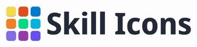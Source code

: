 <svg xmlns="http://www.w3.org/2000/svg" width="2096" height="463" fill="none" viewBox="0 0 2096 463"><g filter="url(#filter0_i_105_490)"><rect width="112" height="112" y="48" fill="#F0DB4F" rx="30"/></g><g filter="url(#filter1_i_105_490)"><rect width="112" height="111" y="186" fill="#F38020" rx="30"/></g><g filter="url(#filter2_i_105_490)"><rect width="112" height="112" y="323" fill="#806EE3" rx="30"/></g><g filter="url(#filter3_i_105_490)"><rect width="111" height="112" x="138" y="48" fill="#E14E1D" rx="30"/></g><g filter="url(#filter4_i_105_490)"><rect width="111" height="111" x="138" y="186" fill="#00DC82" rx="30"/></g><g filter="url(#filter5_i_105_490)"><rect width="111" height="112" x="138" y="323" fill="#953CAD" rx="30"/></g><g filter="url(#filter6_i_105_490)"><rect width="112" height="112" x="275" y="48" fill="#007ACC" rx="30"/></g><g filter="url(#filter7_i_105_490)"><rect width="112" height="111" x="275" y="186" fill="#00B4E0" rx="30"/></g><g filter="url(#filter8_i_105_490)"><rect width="112" height="112" x="275" y="323" fill="#654FF0" rx="30"/></g><path fill="#242938" d="M619.3 295.68C619.3 309.96 616.127 322.427 609.78 333.08C603.433 343.733 593.8 352.007 580.88 357.9C568.187 363.567 552.093 366.4 532.6 366.4C523.533 366.4 515.147 365.833 507.44 364.7C499.733 363.567 492.48 361.98 485.68 359.94C478.88 357.673 472.08 354.953 465.28 351.78V303.84C476.84 308.827 488.627 313.473 500.64 317.78C512.88 321.86 524.44 323.9 535.32 323.9C542.347 323.9 548.013 322.767 552.32 320.5C556.627 318.233 559.8 315.173 561.84 311.32C563.88 307.467 564.9 303.047 564.9 298.06C564.9 291.94 563.2 286.727 559.8 282.42C556.627 278.113 551.867 274.147 545.52 270.52C539.173 266.667 531.353 262.813 522.06 258.96C515.26 256.013 508.573 252.613 502 248.76C495.427 244.907 489.533 240.26 484.32 234.82C479.107 229.153 474.913 222.353 471.74 214.42C468.793 206.487 467.32 196.967 467.32 185.86C467.32 171.353 470.72 159 477.52 148.8C484.32 138.373 493.84 130.44 506.08 125C518.32 119.56 532.6 116.84 548.92 116.84C562.293 116.84 574.647 118.313 585.98 121.26C597.54 124.207 608.533 128.4 618.96 133.84L601.62 173.96C591.647 169.427 582.127 165.913 573.06 163.42C564.22 160.927 555.607 159.68 547.22 159.68C541.553 159.68 536.793 160.7 532.94 162.74C529.087 164.78 526.14 167.613 524.1 171.24C522.287 174.867 521.38 179.173 521.38 184.16C521.38 189.827 522.853 194.7 525.8 198.78C528.973 202.633 533.847 206.487 540.42 210.34C546.993 213.967 555.38 218.387 565.58 223.6C576.913 229.267 586.547 235.273 594.48 241.62C602.64 247.74 608.76 255.107 612.84 263.72C617.147 272.333 619.3 282.987 619.3 295.68ZM708.481 220.2C708.481 227.227 708.141 234.253 707.461 241.28C707.008 248.08 706.328 254.993 705.421 262.02H706.441C707.574 258.847 709.161 255.673 711.201 252.5C713.468 249.327 715.848 246.153 718.341 242.98C721.061 239.807 723.668 236.747 726.161 233.8L770.701 177.36H831.561L765.941 257.94L835.301 363H773.081L728.541 287.86L708.481 305.2V363H654.081V104.6H708.481V220.2ZM912.68 177.36V363H858.28V177.36H912.68ZM885.82 104.6C893.753 104.6 900.553 106.413 906.22 110.04C911.887 113.44 914.72 119.9 914.72 129.42C914.72 138.713 911.887 145.173 906.22 148.8C900.553 152.427 893.753 154.24 885.82 154.24C877.66 154.24 870.747 152.427 865.08 148.8C859.413 145.173 856.58 138.713 856.58 129.42C856.58 119.9 859.413 113.44 865.08 110.04C870.747 106.413 877.66 104.6 885.82 104.6ZM1013.29 363H958.886V104.6H1013.29V363ZM1113.89 363H1059.49V104.6H1113.89V363ZM1341.7 363H1230.52V333.76L1258.74 320.16V163.08L1230.52 149.48V120.24H1341.7V149.48L1313.82 163.08V320.16L1341.7 333.76V363ZM1451.07 366.4C1433.39 366.4 1418.21 363.113 1405.51 356.54C1392.82 349.74 1383.07 339.313 1376.27 325.26C1369.47 311.207 1366.07 293.187 1366.07 271.2C1366.07 248.533 1369.81 230.06 1377.29 215.78C1385 201.5 1395.54 190.96 1408.91 184.16C1422.51 177.36 1438.04 173.96 1455.49 173.96C1466.83 173.96 1477.37 175.207 1487.11 177.7C1496.86 180.193 1505.02 183.14 1511.59 186.54L1495.61 224.62C1488.81 221.673 1482.58 219.293 1476.91 217.48C1471.47 215.667 1465.47 214.76 1458.89 214.76C1450.96 214.76 1444.16 216.913 1438.49 221.22C1433.05 225.3 1428.86 231.533 1425.91 239.92C1422.97 248.08 1421.49 258.393 1421.49 270.86C1421.49 283.1 1422.97 293.3 1425.91 301.46C1429.09 309.393 1433.39 315.4 1438.83 319.48C1444.5 323.333 1451.19 325.26 1458.89 325.26C1467.51 325.26 1475.67 323.9 1483.37 321.18C1491.31 318.233 1498.79 314.267 1505.81 309.28V352.46C1498.33 357.447 1490.29 360.96 1481.67 363C1473.29 365.267 1463.09 366.4 1451.07 366.4ZM1707.13 269.84C1707.13 285.253 1705.09 298.967 1701.01 310.98C1697.16 322.993 1691.49 333.193 1684.01 341.58C1676.53 349.74 1667.35 355.973 1656.47 360.28C1645.82 364.36 1633.81 366.4 1620.43 366.4C1607.97 366.4 1596.41 364.36 1585.75 360.28C1575.1 355.973 1565.92 349.74 1558.21 341.58C1550.73 333.193 1544.84 322.993 1540.53 310.98C1536.45 298.967 1534.41 285.253 1534.41 269.84C1534.41 249.213 1537.93 231.873 1544.95 217.82C1551.98 203.54 1561.95 192.66 1574.87 185.18C1587.79 177.7 1603.32 173.96 1621.45 173.96C1638.23 173.96 1652.96 177.7 1665.65 185.18C1678.57 192.66 1688.66 203.54 1695.91 217.82C1703.39 231.873 1707.13 249.213 1707.13 269.84ZM1589.83 269.84C1589.83 282.08 1590.85 292.393 1592.89 300.78C1595.16 308.94 1598.56 315.173 1603.09 319.48C1607.85 323.56 1613.86 325.6 1621.11 325.6C1628.59 325.6 1634.49 323.56 1638.79 319.48C1643.33 315.173 1646.61 308.94 1648.65 300.78C1650.69 292.393 1651.71 282.08 1651.71 269.84C1651.71 257.6 1650.69 247.4 1648.65 239.24C1646.61 231.08 1643.21 224.96 1638.45 220.88C1633.92 216.8 1628.03 214.76 1620.77 214.76C1609.67 214.76 1601.73 219.407 1596.97 228.7C1592.21 237.767 1589.83 251.48 1589.83 269.84ZM1848.86 173.96C1867.45 173.96 1882.41 179.4 1893.74 190.28C1905.3 200.933 1911.08 218.16 1911.08 241.96V363H1856.68V254.54C1856.68 241.167 1854.64 231.193 1850.56 224.62C1846.71 217.82 1840.47 214.42 1831.86 214.42C1818.71 214.42 1809.87 219.747 1805.34 230.4C1800.81 240.827 1798.54 255.9 1798.54 275.62V363H1744.14V177.36H1785.28L1792.76 201.16H1795.14C1798.99 194.813 1803.53 189.713 1808.74 185.86C1814.18 181.78 1820.3 178.833 1827.1 177.02C1833.9 174.98 1841.15 173.96 1848.86 173.96ZM2082.79 307.92C2082.79 320.387 2080.07 331.04 2074.63 339.88C2069.41 348.493 2061.37 355.067 2050.49 359.6C2039.61 364.133 2025.55 366.4 2008.33 366.4C1995.86 366.4 1984.98 365.493 1975.69 363.68C1966.39 362.093 1956.99 359.373 1947.47 355.52V313.7C1957.89 318.233 1968.66 321.973 1979.77 324.92C1990.87 327.867 2000.17 329.34 2007.65 329.34C2015.81 329.34 2021.59 327.867 2024.99 324.92C2028.61 321.973 2030.43 318.12 2030.43 313.36C2030.43 310.187 2029.52 307.353 2027.71 304.86C2025.89 302.367 2022.27 299.533 2016.83 296.36C2011.39 293.187 2003.34 289.107 1992.69 284.12C1982.26 279.133 1973.65 274.26 1966.85 269.5C1960.27 264.513 1955.29 258.62 1951.89 251.82C1948.71 244.793 1947.13 236.067 1947.13 225.64C1947.13 208.413 1953.59 195.493 1966.51 186.88C1979.65 178.267 1996.88 173.96 2018.19 173.96C2029.52 173.96 2040.17 175.093 2050.15 177.36C2060.12 179.627 2070.43 183.367 2081.09 188.58L2065.79 224.96C2059.89 222.24 2054.11 219.86 2048.45 217.82C2042.78 215.78 2037.34 214.193 2032.13 213.06C2027.14 211.927 2022.38 211.36 2017.85 211.36C2011.95 211.36 2007.42 212.38 2004.25 214.42C2001.3 216.46 1999.83 219.52 1999.83 223.6C1999.83 226.547 2000.73 229.267 2002.55 231.76C2004.36 234.027 2007.87 236.633 2013.09 239.58C2018.3 242.3 2025.89 245.813 2035.87 250.12C2046.07 254.427 2054.57 258.96 2061.37 263.72C2068.39 268.253 2073.72 274.033 2077.35 281.06C2080.97 287.86 2082.79 296.813 2082.79 307.92Z"/><defs><filter id="filter0_i_105_490" width="112" height="118" x="0" y="42" color-interpolation-filters="sRGB" filterUnits="userSpaceOnUse"><feFlood flood-opacity="0" result="BackgroundImageFix"/><feBlend in="SourceGraphic" in2="BackgroundImageFix" mode="normal" result="shape"/><feColorMatrix in="SourceAlpha" result="hardAlpha" type="matrix" values="0 0 0 0 0 0 0 0 0 0 0 0 0 0 0 0 0 0 127 0"/><feOffset dy="-6"/><feGaussianBlur stdDeviation="3"/><feComposite in2="hardAlpha" k2="-1" k3="1" operator="arithmetic"/><feColorMatrix type="matrix" values="0 0 0 0 0 0 0 0 0 0 0 0 0 0 0 0 0 0 0.25 0"/><feBlend in2="shape" mode="normal" result="effect1_innerShadow_105_490"/></filter><filter id="filter1_i_105_490" width="112" height="117" x="0" y="180" color-interpolation-filters="sRGB" filterUnits="userSpaceOnUse"><feFlood flood-opacity="0" result="BackgroundImageFix"/><feBlend in="SourceGraphic" in2="BackgroundImageFix" mode="normal" result="shape"/><feColorMatrix in="SourceAlpha" result="hardAlpha" type="matrix" values="0 0 0 0 0 0 0 0 0 0 0 0 0 0 0 0 0 0 127 0"/><feOffset dy="-6"/><feGaussianBlur stdDeviation="3"/><feComposite in2="hardAlpha" k2="-1" k3="1" operator="arithmetic"/><feColorMatrix type="matrix" values="0 0 0 0 0 0 0 0 0 0 0 0 0 0 0 0 0 0 0.25 0"/><feBlend in2="shape" mode="normal" result="effect1_innerShadow_105_490"/></filter><filter id="filter2_i_105_490" width="112" height="118" x="0" y="317" color-interpolation-filters="sRGB" filterUnits="userSpaceOnUse"><feFlood flood-opacity="0" result="BackgroundImageFix"/><feBlend in="SourceGraphic" in2="BackgroundImageFix" mode="normal" result="shape"/><feColorMatrix in="SourceAlpha" result="hardAlpha" type="matrix" values="0 0 0 0 0 0 0 0 0 0 0 0 0 0 0 0 0 0 127 0"/><feOffset dy="-6"/><feGaussianBlur stdDeviation="3"/><feComposite in2="hardAlpha" k2="-1" k3="1" operator="arithmetic"/><feColorMatrix type="matrix" values="0 0 0 0 0 0 0 0 0 0 0 0 0 0 0 0 0 0 0.25 0"/><feBlend in2="shape" mode="normal" result="effect1_innerShadow_105_490"/></filter><filter id="filter3_i_105_490" width="111" height="118" x="138" y="42" color-interpolation-filters="sRGB" filterUnits="userSpaceOnUse"><feFlood flood-opacity="0" result="BackgroundImageFix"/><feBlend in="SourceGraphic" in2="BackgroundImageFix" mode="normal" result="shape"/><feColorMatrix in="SourceAlpha" result="hardAlpha" type="matrix" values="0 0 0 0 0 0 0 0 0 0 0 0 0 0 0 0 0 0 127 0"/><feOffset dy="-6"/><feGaussianBlur stdDeviation="3"/><feComposite in2="hardAlpha" k2="-1" k3="1" operator="arithmetic"/><feColorMatrix type="matrix" values="0 0 0 0 0 0 0 0 0 0 0 0 0 0 0 0 0 0 0.25 0"/><feBlend in2="shape" mode="normal" result="effect1_innerShadow_105_490"/></filter><filter id="filter4_i_105_490" width="111" height="117" x="138" y="180" color-interpolation-filters="sRGB" filterUnits="userSpaceOnUse"><feFlood flood-opacity="0" result="BackgroundImageFix"/><feBlend in="SourceGraphic" in2="BackgroundImageFix" mode="normal" result="shape"/><feColorMatrix in="SourceAlpha" result="hardAlpha" type="matrix" values="0 0 0 0 0 0 0 0 0 0 0 0 0 0 0 0 0 0 127 0"/><feOffset dy="-6"/><feGaussianBlur stdDeviation="3"/><feComposite in2="hardAlpha" k2="-1" k3="1" operator="arithmetic"/><feColorMatrix type="matrix" values="0 0 0 0 0 0 0 0 0 0 0 0 0 0 0 0 0 0 0.25 0"/><feBlend in2="shape" mode="normal" result="effect1_innerShadow_105_490"/></filter><filter id="filter5_i_105_490" width="111" height="118" x="138" y="317" color-interpolation-filters="sRGB" filterUnits="userSpaceOnUse"><feFlood flood-opacity="0" result="BackgroundImageFix"/><feBlend in="SourceGraphic" in2="BackgroundImageFix" mode="normal" result="shape"/><feColorMatrix in="SourceAlpha" result="hardAlpha" type="matrix" values="0 0 0 0 0 0 0 0 0 0 0 0 0 0 0 0 0 0 127 0"/><feOffset dy="-6"/><feGaussianBlur stdDeviation="3"/><feComposite in2="hardAlpha" k2="-1" k3="1" operator="arithmetic"/><feColorMatrix type="matrix" values="0 0 0 0 0 0 0 0 0 0 0 0 0 0 0 0 0 0 0.25 0"/><feBlend in2="shape" mode="normal" result="effect1_innerShadow_105_490"/></filter><filter id="filter6_i_105_490" width="112" height="118" x="275" y="42" color-interpolation-filters="sRGB" filterUnits="userSpaceOnUse"><feFlood flood-opacity="0" result="BackgroundImageFix"/><feBlend in="SourceGraphic" in2="BackgroundImageFix" mode="normal" result="shape"/><feColorMatrix in="SourceAlpha" result="hardAlpha" type="matrix" values="0 0 0 0 0 0 0 0 0 0 0 0 0 0 0 0 0 0 127 0"/><feOffset dy="-6"/><feGaussianBlur stdDeviation="3"/><feComposite in2="hardAlpha" k2="-1" k3="1" operator="arithmetic"/><feColorMatrix type="matrix" values="0 0 0 0 0 0 0 0 0 0 0 0 0 0 0 0 0 0 0.25 0"/><feBlend in2="shape" mode="normal" result="effect1_innerShadow_105_490"/></filter><filter id="filter7_i_105_490" width="112" height="117" x="275" y="180" color-interpolation-filters="sRGB" filterUnits="userSpaceOnUse"><feFlood flood-opacity="0" result="BackgroundImageFix"/><feBlend in="SourceGraphic" in2="BackgroundImageFix" mode="normal" result="shape"/><feColorMatrix in="SourceAlpha" result="hardAlpha" type="matrix" values="0 0 0 0 0 0 0 0 0 0 0 0 0 0 0 0 0 0 127 0"/><feOffset dy="-6"/><feGaussianBlur stdDeviation="3"/><feComposite in2="hardAlpha" k2="-1" k3="1" operator="arithmetic"/><feColorMatrix type="matrix" values="0 0 0 0 0 0 0 0 0 0 0 0 0 0 0 0 0 0 0.25 0"/><feBlend in2="shape" mode="normal" result="effect1_innerShadow_105_490"/></filter><filter id="filter8_i_105_490" width="112" height="118" x="275" y="317" color-interpolation-filters="sRGB" filterUnits="userSpaceOnUse"><feFlood flood-opacity="0" result="BackgroundImageFix"/><feBlend in="SourceGraphic" in2="BackgroundImageFix" mode="normal" result="shape"/><feColorMatrix in="SourceAlpha" result="hardAlpha" type="matrix" values="0 0 0 0 0 0 0 0 0 0 0 0 0 0 0 0 0 0 127 0"/><feOffset dy="-6"/><feGaussianBlur stdDeviation="3"/><feComposite in2="hardAlpha" k2="-1" k3="1" operator="arithmetic"/><feColorMatrix type="matrix" values="0 0 0 0 0 0 0 0 0 0 0 0 0 0 0 0 0 0 0.25 0"/><feBlend in2="shape" mode="normal" result="effect1_innerShadow_105_490"/></filter></defs></svg>
